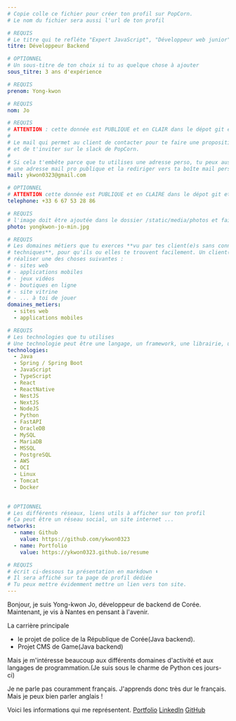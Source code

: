 ```yaml
---
# Copie colle ce fichier pour créer ton profil sur PopCorn.
# Le nom du fichier sera aussi l'url de ton profil

# REQUIS
# Le titre qui te refléte "Expert JavaScript", "Développeur web junior"
titre: Développeur Backend

# OPTIONNEL
# Un sous-titre de ton choix si tu as quelque chose à ajouter
sous_titre: 3 ans d'expérience

# REQUIS
prenom: Yong-kwon

# REQUIS
nom: Jo

# REQUIS
# ATTENTION : cette donnée est PUBLIQUE et en CLAIR dans le dépot git et sur le site
#
# Le mail qui permet au client de contacter pour te faire une proposition de projet
# et de t'inviter sur le slack de PopCorn.
#
# Si cela t'embête parce que tu utilises une adresse perso, tu peux aussi te créer
# une adresse mail pro publique et la rediriger vers ta boîte mail perso
mail: ykwon0323@gmail.com

# OPTIONNEL
# ATTENTION cette donnée est PUBLIQUE et en CLAIRE dans le dépot git et sur le site
telephone: +33 6 67 53 28 86

# REQUIS
# l'image doit être ajoutée dans le dossier /static/media/photos et faire moins de 100ko !
photo: yongkwon-jo-min.jpg

# REQUIS
# Les domaines métiers que tu exerces **vu par tes client(e)s sans connaissances
# techniques**, pour qu'ils ou elles te trouvent facilement. Un client(e) veut par exemple
# réaliser une des choses suivantes :
# - sites web
# - applications mobiles
# - jeux vidéos
# - boutiques en ligne
# - site vitrine
# - ... à toi de jouer
domaines_metiers:
  - sites web
  - applications mobiles

# REQUIS
# Les technologies que tu utilises
# Une technologie peut être une langage, un framework, une librairie, un CMS ...
technologies:
  - Java
  - Spring / Spring Boot
  - JavaScript
  - TypeScript
  - React
  - ReactNative
  - NestJS
  - NextJS
  - NodeJS
  - Python
  - FastAPI
  - OracleDB
  - MySQL
  - MariaDB
  - MSSQL
  - PostgreSQL
  - AWS
  - OCI
  - Linux
  - Tomcat
  - Docker
  

# OPTIONNEL
# Les différents réseaux, liens utils à afficher sur ton profil
# Ça peut être un réseau social, un site internet ...
networks:
  - name: Github
    value: https://github.com/ykwon0323
  - name: Portfolio
    value: https://ykwon0323.github.io/resume

# REQUIS
# écrit ci-dessous ta présentation en markdown ⬇️
# Il sera affiché sur ta page de profil dédiée
# Tu peux mettre évidemment mettre un lien vers ton site.
---
```


Bonjour, je suis Yong-kwon Jo, développeur de backend de Corée.
Maintenant, je vis à Nantes en pensant à l'avenir.

La carrière principale
- le projet de police de la République de Corée(Java backend).
- Projet CMS de Game(Java backend)

Mais je m'intéresse beaucoup aux différents domaines d'activité et aux langages de programmation.(Je suis sous le charme de Python ces jours-ci)

Je ne parle pas couramment français.
J'apprends donc très dur le français.
Mais je peux bien parler anglais !

Voici les informations qui me représentent.
[Portfolio](https://ykwon0323.github.io/resume)
[LinkedIn](https://www.linkedin.com/in/yong-kwon-jo/)
[GitHub](https://github.com/ykwon0323)